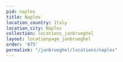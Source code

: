 ```yaml
---
pid: naples
title: Naples
location_country: Italy
location_city: Naples
collection: locations_janbrueghel
layout: locationpage_janbrueghel
order: '075'
permalink: "/janbrueghel/locations/naples"
---
```

